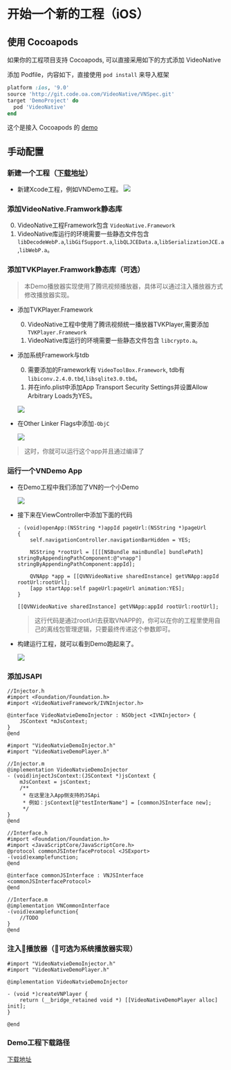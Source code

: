 # 开始一个新的工程（iOS）

## 使用 Cocoapods

如果你的工程项目支持 Cocoapods, 可以直接采用如下的方式添加 VideoNative

添加 Podfile，内容如下，直接使用 `pod install` 来导入框架
 
```ruby
platform :ios, '9.0'
source 'http://git.code.oa.com/VideoNative/VNSpec.git'
target 'DemoProject' do
  pod 'VideoNative'
end
```

这个是接入 Cocoapods 的 [demo](http://git.code.oa.com/VideoNative/VideoNative_iOS_StartDemo.git)

## 手动配置
### 新建一个工程（[下载地址](https://share.weiyun.com/5z5MUnc)）

* 新建Xcode工程，例如VNDemo工程。
![](https://puui.qpic.cn/vupload/0/20180920_1537454612925_lbyprdz27fr.png/0)


### 添加VideoNative.Framwork静态库

0. VideoNative工程Framework包含 `VideoNative.Framework`
0. VideoNative库运行的环境需要一些静态文件包含 `libDecodeWebP.a`,`libGifSupport.a`,`libQLJCEData.a`,`libSerializationJCE.a`,`libWebP.a`。

### 添加TVKPlayer.Framwork静态库（可选）
>本Demo播放器实现使用了腾讯视频播放器，具体可以通过注入播放器方式修改播放器实现。
    
   - 添加TVKPlayer.Framework

        0. VideoNative工程中使用了腾讯视频统一播放器TVKPlayer,需要添加 `TVKPlayer.Framework`
        0. VideoNative库运行的环境需要一些静态文件包含 `libcrypto.a`。

   - 添加系统Framework与tdb

        0. 需要添加的Framework有 `VideoToolBox.Framework`, tdb有`libiconv.2.4.0.tbd`,`libsqlite3.0.tbd`。
        0. 并在info.plist中添加App Transport Security Settings并设置Allow Arbitrary Loads为YES。

        ![](https://puui.qpic.cn/vupload/0/20180920_1537455031397_cpf99chs69.png/0)


   - 在Other Linker Flags中添加`-ObjC`

        ![](https://puui.qpic.cn/vupload/0/20180920_1537455111827_mxn4ci95e4.png/0)

>这时，你就可以运行这个app并且通过编译了

### 运行一个VNDemo App

- 在Demo工程中我们添加了VN的一个小Demo

    ![](https://puui.qpic.cn/vupload/0/20180920_1537455240447_6prz932nv1.png/0)

- 接下来在ViewController中添加下面的代码


    ```ObjC
    - (void)openApp:(NSString *)appId pageUrl:(NSString *)pageUrl
    {
        self.navigationController.navigationBarHidden = YES;
        
        NSString *rootUrl = [[[[NSBundle mainBundle] bundlePath] stringByAppendingPathComponent:@"vnapp"] stringByAppendingPathComponent:appId];
        
        QVNApp *app = [[QVNVideoNative sharedInstance] getVNApp:appId rootUrl:rootUrl];
        [app startApp:self pageUrl:pageUrl animation:YES];
    }

    ```
    
    ```ObjC
    [[QVNVideoNative sharedInstance] getVNApp:appId rootUrl:rootUrl];
    ```
    
    >这行代码是通过rootUrl去获取VNAPP的，你可以在你的工程里使用自己的离线包管理逻辑，只要最终传递这个参数即可。


- 构建运行工程，就可以看到Demo跑起来了。

    ![](https://puui.qpic.cn/vupload/0/20180920_1537454564898_hvtnisfjn8k.jpeg/0)

### 添加JSAPI

```ObjC
//Injector.h
#import <Foundation/Foundation.h>
#import <VideoNativeFramework/IVNInjector.h>

@interface VideoNatvieDemoInjector : NSObject <IVNInjector> {
    JSContext *mJsContext;
}
@end

#import "VideoNatvieDemoInjector.h"
#import "VideoNativeDemoPlayer.h"

//Injector.m
@implementation VideoNatvieDemoInjector
- (void)injectJsContext:(JSContext *)jsContext {
    mJsContext = jsContext;
    /**
     * 在这里注入App侧支持的JSApi
     * 例如：jsContext[@"testInterName"] = [commonJSInterface new];
     */
}
@end

//Interface.h
#import <Foundation/Foundation.h>
#import <JavaScriptCore/JavaScriptCore.h>
@protocol commonJSInterfaceProtocol <JSExport>
-(void)examplefunction;
@end

@interface commonJSInterface : VNJSInterface <commonJSInterfaceProtocol>
@end

//Interface.m
@implementation VNCommonInterface
-(void)examplefunction{
    //TODO
}
@end

```

### 注入播放器（可选为系统播放器实现）

```ObjC
#import "VideoNatvieDemoInjector.h"
#import "VideoNativeDemoPlayer.h"

@implementation VideoNatvieDemoInjector

- (void *)createVNPlayer {
    return (__bridge_retained void *) [[VideoNativeDemoPlayer alloc] init];
}

@end
```

### Demo工程下载路径

[下载地址](https://share.weiyun.com/5z5MUnc)

